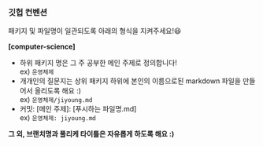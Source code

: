 ### 깃헙 컨벤션
패키지 및 파일명이 일관되도록 아래의 형식을 지켜주세요!😆  

**[computer-science]**
- 하위 패키지 명은 그 주 공부한 메인 주제로 정의합니다!  
ex) `운영체제`
- 개개인의 질문지는 상위 패키지 하위에 본인의 이름으로된 markdown 파일을 만들어서 올리도록 해요 :)  
ex) `운영체제/jiyoung.md`
- 커밋: [메인 주제]: [푸시하는 파일명.md]  
ex) `운영체제: jiyoung.md`

**그 외, 브랜치명과 풀리케 타이틀은 자유롭게 하도록 해요 :)**
